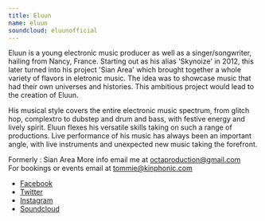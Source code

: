 ```yaml
---
title: Eluun
name: eluun
soundcloud: eluunofficial
---
```

Eluun is a young electronic music producer as well as a singer/songwriter, hailing from Nancy, France. Starting out as his alias 'Skynoize' in 2012, this later turned into his project 'Sian Area' which brought together a whole variety of flavors in eletronic music. The idea was to showcase music that had their own universes and histories. This ambitious project would lead to the creation of Eluun.

His musical style covers the entire electronic music spectrum, from glitch hop, complextro to dubstep and drum and bass, with festive energy and lively spirit. Eluun flexes his versatile skills taking on such a range of productions.
Live performance of his music has always been an important angle, with live instruments and unexpected new music taking the forefront.


Formerly : Sian Area
More info email me at [octaproduction@gmail.com](mailto:octaproduction@gmail.com) <br>
For bookings or events email at [tommie@kinphonic.com](mailto:tommie@kinphonic.com)


* [Facebook](https://www.facebook.com/eluunofficial)
* [Twitter](https://twitter.com/eluunofficial)
* [Instagram](https://www.instagram.com/eluunofficial/)
* [Soundcloud](https://soundcloud.com/eluunofficial)
